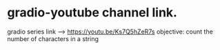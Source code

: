 # gradio-youtube channel link.
gradio series
link --> https://youtu.be/Ks7Q5hZeR7s
objective:  count the number of characters in a string

